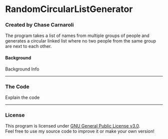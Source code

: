 # RandomCircularListGenerator
### Created by Chase Carnaroli
The program takes a list of names from multiple groups of people and generates a circular linked list where no two people from the same group are next to each other.

#### Background
Background Info

---
### The Code
Explain the code

---
### License
This program is licensed under [GNU General Public License v3.0](https://www.gnu.org/licenses/gpl-3.0.en.html "License Information").  
Feel free to use my source code to improve it or make your own version!
